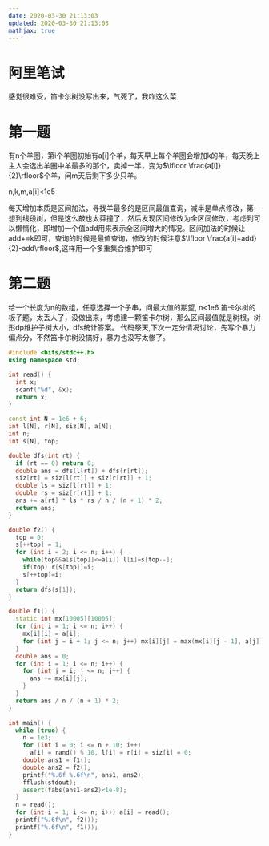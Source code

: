 ```yaml
---
date: 2020-03-30 21:13:03
updated: 2020-03-30 21:13:03
mathjax: true
---
```


# 阿里笔试
 感觉很难受，笛卡尔树没写出来，气死了，我咋这么菜 

# 第一题
 有n个羊圈，第i个羊圈初始有a[i]个羊，每天早上每个羊圈会增加k的羊，每天晚上主人会选出羊圈中羊最多的那个，卖掉一半，变为$\lfloor \frac{a[i]}{2}\rfloor$个羊，问m天后剩下多少只羊。

 n,k,m,a[i]&lt;1e5 

 每天增加本质是区间加法，寻找羊最多的是区间最值查询，减半是单点修改，第一想到线段树，但是这么敲也太莽撞了，然后发现区间修改为全区间修改，考虑到可以懒惰化，即增加一个值add用来表示全区间增大的情况。区间加法的时候让add+=k即可，查询的时候是最值查询，修改的时候注意$\lfloor \frac{a[i]+add}{2}-add\rfloor$,这样用一个多重集合维护即可

<!---more-->

# 第二题
 给一个长度为n的数组，任意选择一个子串，问最大值的期望, n&lt;1e6
 笛卡尔树的板子题，太丢人了，没做出来，考虑建一颗笛卡尔树，那么区间最值就是树根，树形dp维护子树大小，dfs统计答案。
 代码祭天,下次一定分情况讨论，先写个暴力偏点分，不然笛卡尔树没搞好，暴力也没写太惨了。
```cpp
#include <bits/stdc++.h>
using namespace std;

int read() {
  int x;
  scanf("%d", &x);
  return x;
}

const int N = 1e6 + 6;
int l[N], r[N], siz[N], a[N];
int n;
int s[N], top;

double dfs(int rt) {
  if (rt == 0) return 0;
  double ans = dfs(l[rt]) + dfs(r[rt]);
  siz[rt] = siz[l[rt]] + siz[r[rt]] + 1;
  double ls = siz[l[rt]] + 1;
  double rs = siz[r[rt]] + 1;
  ans += a[rt] * ls * rs / n / (n + 1) * 2;
  return ans;
}

double f2() {
  top = 0;
  s[++top] = 1;
  for (int i = 2; i <= n; i++) {
    while(top&&a[s[top]]<=a[i]) l[i]=s[top--];
    if(top) r[s[top]]=i;
    s[++top]=i;
  }
  return dfs(s[1]);
}

double f1() {
  static int mx[10005][10005];
  for (int i = 1; i <= n; i++) {
    mx[i][i] = a[i];
    for (int j = i + 1; j <= n; j++) mx[i][j] = max(mx[i][j - 1], a[j]);
  }
  double ans = 0;
  for (int i = 1; i <= n; i++) {
    for (int j = i; j <= n; j++) {
      ans += mx[i][j];
    }
  }
  return ans / n / (n + 1) * 2;
}

int main() {
  while (true) {
    n = 1e3;
    for (int i = 0; i <= n + 10; i++)
      a[i] = rand() % 10, l[i] = r[i] = siz[i] = 0;
    double ans1 = f1();
    double ans2 = f2();
    printf("%.6f %.6f\n", ans1, ans2);
    fflush(stdout);
    assert(fabs(ans1-ans2)<1e-8);
  }
  n = read();
  for (int i = 1; i <= n; i++) a[i] = read();
  printf("%.6f\n", f2());
  printf("%.6f\n", f1());
}
```